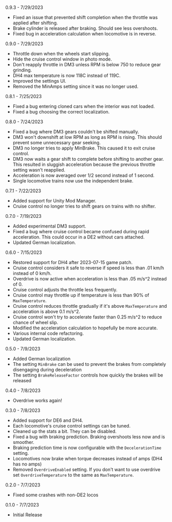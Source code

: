 0.9.3 - 7/29/2023

- Fixed an issue that prevented shift completion when the throttle was applied after shifting.
- Brake cylinder is released after braking. Should see less overshoots.
- Fixed bug in acceleration calculation when locomotive is in reverse.

0.9.0 - 7/29/2023

- Throttle down when the wheels start slipping.
- Hide the cruise control window in photo mode.
- Don't reapply throttle in DM3 unless RPM is below 750 to reduce gear grinding.
- DH4 max temperature is now 118C instead of 119C.
- Improved the settings UI.
- Removed the MinAmps setting since it was no longer used.

0.8.1 - 7/25/2023

- Fixed a bug entering cloned cars when the interior was not loaded.
- Fixed a bug choosing the correct localization.

0.8.0 - 7/24/2023

- Fixed a bug where DM3 gears couldn't be shifted manually.
- DM3 won't downshift at low RPM as long as RPM is rising. This should prevent some unnecessary gear seeking.
- DM3 no longer tries to apply MinBrake. This caused it to exit cruise control.
- DM3 now waits a gear shift to complete before shifting to another gear. This resulted in sluggish acceleration because the previous throttle setting wasn't reapplied.
- Acceleration is now averaged over 1/2 second instead of 1 second.
- Single locomotive trains now use the independent brake.

0.7.1 - 7/22/2023

- Added support for Unity Mod Manager.
- Cruise control no longer tries to shift gears on trains with no shifter.

0.7.0 - 7/19/2023

- Added experimental DM3 support.
- Fixed a bug where cruise control became confused during rapid acceleration. This could occur in a DE2 without cars attached.
- Updated German localization.

0.6.0 - 7/15/2023

- Restored support for DH4 after 2023-07-15 game patch.
- Cruise control considers it safe to reverse if speed is less than .01 km/h instead of 0 km/h.
- Overdrive is now active when acceleration is less than .05 m/s^2 instead of 0.
- Cruise control adjusts the throttle less frequently.
- Cruise control may throttle up if temperature is less than 90% of `MaxTemperature`.
- Cruise control reduces throttle gradually if it's above `MaxTemperature` and acceleration is above 0.1 m/s^2.
- Cruise control won't try to accelerate faster than 0.25 m/s^2 to reduce chance of wheel slip.
- Modified the acceleration calculation to hopefully be more accurate.
- Various internal code refactoring.
- Updated German localization.

0.5.0 - 7/9/2023

- Added German localization
- The setting `MinBrake` can be used to prevent the brakes from completely disengaging during deceleration
- The setting `BrakeReleaseFactor` controls how quickly the brakes will be released

0.4.0 - 7/8/2023

- Overdrive works again!

0.3.0 - 7/8/2023

- Added support for DE6 and DH4.
- Each locomotive's cruise control settings can be tuned.
- Cleaned up the stats a bit. They can be disabled.
- Fixed a bug with braking prediction. Braking overshoots less now and is smoother.
- Braking prediction time is now configurable with the `DecelerationTime` setting.
- Locomotives now brake when torque decreases instead of amps (DH4 has no amps)
- Removed `OverdriveEnabled` setting. If you don't want to use overdrive set `OverdriveTemperature` to the same as `MaxTemperature`.

0.2.0 - 7/7/2023

- Fixed some crashes with non-DE2 locos

0.1.0 - 7/7/2023

- Initial Release
